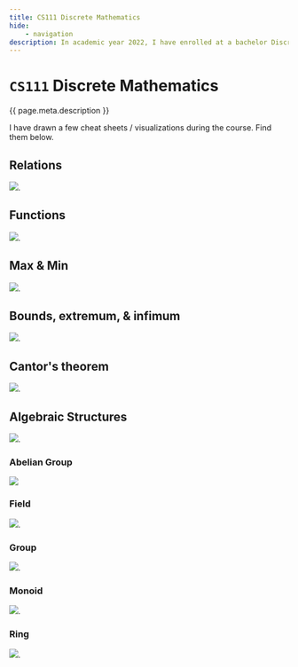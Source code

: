 ```yaml
---
title: CS111 Discrete Mathematics
hide:
    - navigation
description: In academic year 2022, I have enrolled at a bachelor Discrete Mathematics course at AUA.
---
```


# `CS111` Discrete Mathematics

{{ page.meta.description }}

I have drawn a few cheat sheets / visualizations during the course. Find them below.

## Relations

[![](relations.png)](https://whimsical.com/relations-SG4E4DD2XzmuitzEBLJ3LX).

## Functions

[![](functions.png)](https://whimsical.com/functions-NZu5VFEZSYYuDAAWviRzDt).

## Max & Min

[![](max-and-min.png)](https://whimsical.com/max-and-min-HFsYGigu4ptKG3UZmpRTSB).

## Bounds, extremum, & infimum

[![](bounds-extremum-infimum.png)](https://whimsical.com/bounds-supremum-and-infimum-NHSk1nb5LBwUeyRSfZiCpB).

## Cantor's theorem

[![](cantor-theorem.png)](https://whimsical.com/cantor-s-theorem-AuJowdBgAvkD2AV5EPZtP).


## Algebraic Structures

[![](index.png)](https://whimsical.com/algebraic-structures-3ngwuXfW8RS8UZrrCT4Jga).

### Abelian Group

[![](abelian-group.png)](https://whimsical.com/abelian-group-TRVMJBcsES131HqGQ8g3Zu)

### Field

[![](field.png)](https://whimsical.com/field-MYEEgWAH6Gqa9VGXxAz1Vu).

### Group

[![](group.png)](https://whimsical.com/group-Puse5iQEXdJBzhYyvSVKDy).

### Monoid

[![](monoid.png)](https://whimsical.com/monoid-FB1GJGcifHVAyQ1QbvzdGU).

### Ring

[![](ring.png)](https://whimsical.com/ring-6pA6gPpyBpYmX2zekRsGHc).
